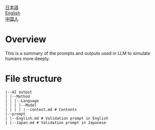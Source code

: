 [日本語](https://github.com/Yukkurisiteikitai/Roleplay-human/blob/main/docs/README-JP.md)  
[English](https://github.com/Yukkurisiteikitai/Roleplay-human/blob/main/docs/README-EN.md)  
[中国人](https://github.com/Yukkurisiteikitai/Roleplay-human/blob/main/docs/README-zh-CHN.md)  

# Overview
This is a summary of the prompts and outputs used in LLM to simulate humans more deeply.

# File structure
```
|--AI output
| |--Method
| | |--Language
| | | |--Model
| | | | |--context.md # Contents
|--prompt
| |--English.md # Validation prompt in English
| |--Japan.md # Validation prompt in Japanese
